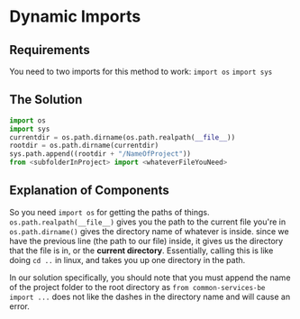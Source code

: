 # Dynamic Imports #

## Requirements ##
You need to two imports for this method to work:
`import os`
`import sys`

## The Solution ##
```python
import os
import sys
currentdir = os.path.dirname(os.path.realpath(__file__))
rootdir = os.path.dirname(currentdir)
sys.path.append((rootdir + "/NameOfProject"))
from <subfolderInProject> import <whateverFileYouNeed>
```

## Explanation of Components ##
So you need `import os` for getting the paths of things.
`os.path.realpath(__file__)` gives you the path to the current file you're in
`os.path.dirname()` gives the directory name of whatever is inside. since we have the previous line (the path to our file) inside, it gives us the directory that the file is in, or the **current directory**.  Essentially, calling this is like doing `cd ..` in linux, and takes you up one directory in the path.

In our solution specifically, you should note that you must append the name of the project folder to the root directory as `from common-services-be import ...` does not like the dashes in the directory name and will cause an error.